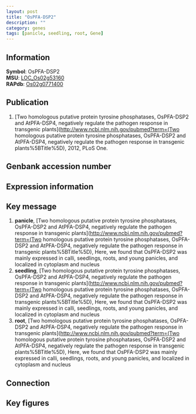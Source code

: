 ```yaml
---
layout: post
title: "OsPFA-DSP2"
description: ""
category: genes
tags: [panicle, seedling, root, Gene]
---
```


## Information
__Symbol__: OsPFA-DSP2  
__MSU__: [LOC_Os02g53160](http://rice.plantbiology.msu.edu/cgi-bin/ORF_infopage.cgi?orf=LOC_Os02g53160)  
__RAPdb__: [Os02g0771400](http://rapdb.dna.affrc.go.jp/viewer/gbrowse_details/irgsp1?name=Os02g0771400)  

## Publication
1. [Two homologous putative protein tyrosine phosphatases, OsPFA-DSP2 and AtPFA-DSP4, negatively regulate the pathogen response in transgenic plants](http://www.ncbi.nlm.nih.gov/pubmed?term=(Two homologous putative protein tyrosine phosphatases, OsPFA-DSP2 and AtPFA-DSP4, negatively regulate the pathogen response in transgenic plants%5BTitle%5D), 2012, PLoS One.

## Genbank accession number

## Expression information

## Key message
1. __panicle__, [Two homologous putative protein tyrosine phosphatases, OsPFA-DSP2 and AtPFA-DSP4, negatively regulate the pathogen response in transgenic plants](http://www.ncbi.nlm.nih.gov/pubmed?term=(Two homologous putative protein tyrosine phosphatases, OsPFA-DSP2 and AtPFA-DSP4, negatively regulate the pathogen response in transgenic plants%5BTitle%5D),  Here, we found that OsPFA-DSP2 was mainly expressed in calli, seedlings, roots, and young panicles, and localized in cytoplasm and nucleus
2. __seedling__, [Two homologous putative protein tyrosine phosphatases, OsPFA-DSP2 and AtPFA-DSP4, negatively regulate the pathogen response in transgenic plants](http://www.ncbi.nlm.nih.gov/pubmed?term=(Two homologous putative protein tyrosine phosphatases, OsPFA-DSP2 and AtPFA-DSP4, negatively regulate the pathogen response in transgenic plants%5BTitle%5D),  Here, we found that OsPFA-DSP2 was mainly expressed in calli, seedlings, roots, and young panicles, and localized in cytoplasm and nucleus
3. __root__, [Two homologous putative protein tyrosine phosphatases, OsPFA-DSP2 and AtPFA-DSP4, negatively regulate the pathogen response in transgenic plants](http://www.ncbi.nlm.nih.gov/pubmed?term=(Two homologous putative protein tyrosine phosphatases, OsPFA-DSP2 and AtPFA-DSP4, negatively regulate the pathogen response in transgenic plants%5BTitle%5D),  Here, we found that OsPFA-DSP2 was mainly expressed in calli, seedlings, roots, and young panicles, and localized in cytoplasm and nucleus

## Connection

## Key figures


